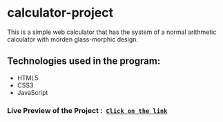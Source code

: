 # calculator-project

This is a simple web calculator that has the system of a normal arithmetic calculator with morden glass-morphic design.

## Technologies used in the program:

- HTML5
- CSS3
- JavaScript

### Live Preview of the Project : &nbsp;[`Click on the link`](https://github.com/shivani4698/calculator1/)
